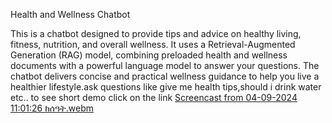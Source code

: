 Health and Wellness Chatbot

This is a chatbot designed to provide tips and advice on healthy living, fitness, nutrition, and overall wellness. It uses a Retrieval-Augmented Generation (RAG) model, combining preloaded health and wellness documents with a powerful language model to answer your questions. The chatbot delivers concise and practical wellness guidance to help you live a healthier lifestyle.ask questions like give me health tips,should i drink water etc..
to see short demo click on the link
[Screencast from 04-09-2024 11:01:26 ከሰዓት.webm](https://github.com/user-attachments/assets/d9030a78-a3ce-44f5-a6a3-1557cfa83f0f)
